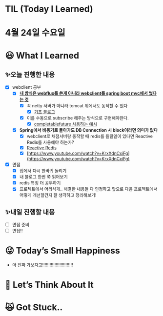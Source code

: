 # TIL (Today I Learned)

# 4월 24일 수요일

# 😃 What I Learned

## ✨오늘 진행한 내용

- [x]  webclient 공부
    - [x]  [**내 방식은 webflux를 쓴게 아니라 webclient를 spring boot mvc에서 썼다는 것**](https://findmypiece.tistory.com/276)
        - [x]  꼭 netty 서버가 아니라 tomcat 위에서도 동작할 수 있다
            - [x]  [기초 블로그](https://velog.io/@ksiisk99/spring2)
        - [x]  이를 수동으로 subscribe 해주는 방식으로 구현해야한다.
            - [x]  [completablefuture 사용하는 예시](https://icthuman.tistory.com/entry/Spring-WebClient-%EC%82%AC%EC%9A%A9-2-MVC-WebClient-%EA%B5%AC%EC%A1%B0)
    - [x]  **Spring에서 비동기로 돌아가도 DB Connection 시 block이라면 의미가 없다**
        - [x]  webclient로 채점서버랑 동작할 때 redis를 들릴일이 있다면 Reactive Redis를 사용해야 하는가?
        - [x]  [Reactive Redis](https://warpgate3.tistory.com/entry/Spring2xWebFlux-ReactiveRedis)
        - [x]  [https://www.youtube.com/watch?v=KrxXdnCxiFg](https://www.youtube.com/watch?v=KrxXdnCxiFg)

- [x]  면접
    - [x]  집에서 다시 한바퀴 돌리기
    - [x]  내 블로그 한번 쭉 읽어보기
    - [x]  redis 특징 더 공부하기
    - [x]  프로젝트에서 어리석게.. 해결한 내용들 다 인정하고 앞으로 다음 프로젝트에서 어떻게 개선할건지 잘 생각하고 정리해보기!

## ✨내일 진행할 내용

- [ ]  면접 준비
- [ ]  면접!!

# 😜 Today’s Small Happiness

- 아 진짜 가보자고!!!!!!!!!!!!!!!!!!!!!!!!!

# 🧐 Let’s Think About It

# 🙀 Got Stuck..